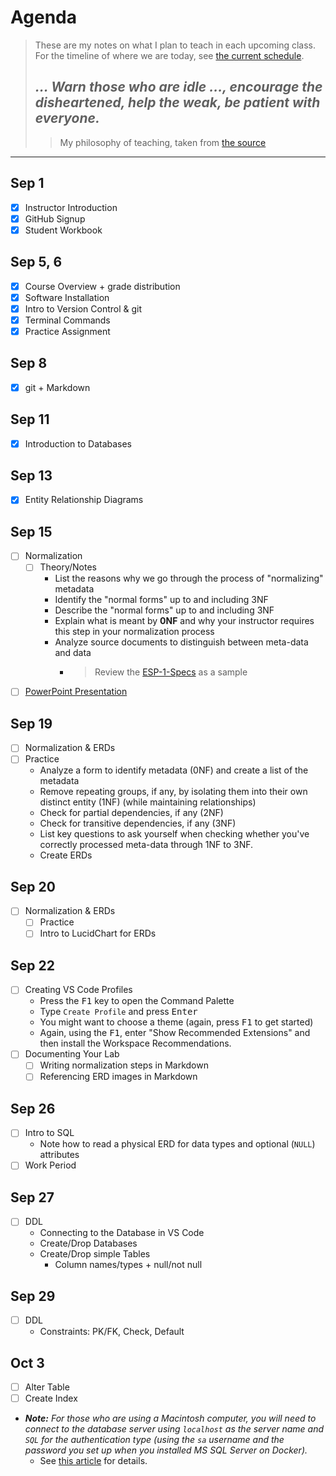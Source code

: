 # Agenda

> These are my notes on what I plan to teach in each upcoming class. For the timeline of where we are today, see [the current schedule](./README.md#schedule).
>
> ## *... Warn those who are idle ..., encourage the disheartened, help the weak, be patient with everyone.*
>
> > My philosophy of teaching, taken from [the source](https://www.bible.com/bible/111/1TH.5.14.NIV)

----


## Sep 1

- [x] Instructor Introduction
- [x] GitHub Signup
- [x] Student Workbook

## Sep 5, 6

- [x] Course Overview + grade distribution
- [x] Software Installation
- [x] Intro to Version Control & git
- [x] Terminal Commands
- [x] Practice Assignment

## Sep 8

- [x] git + Markdown

## Sep 11

- [x] Introduction to Databases

## Sep 13

- [x] Entity Relationship Diagrams

## Sep 15

- [ ] Normalization
  - [ ] Theory/Notes
    - List the reasons why we go through the process of "normalizing" metadata
    - Identify the "normal forms" up to and including 3NF
    - Describe the "normal forms" up to and including 3NF
    - Explain what is meant by **0NF** and why your instructor requires this step in your normalization process
    - Analyze source documents to distinguish between meta-data and data
      - > Review the [ESP-1-Specs](/Design/ESP-1-Specs.pdf) as a sample
 - [ ] [PowerPoint Presentation](/Design/ESP-1-Normalization.pptx)

## Sep 19

- [ ] Normalization & ERDs
 - [ ] Practice
    - Analyze a form to identify metadata (0NF) and create a list of the metadata
    - Remove repeating groups, if any, by isolating them into their own distinct entity (1NF) (while maintaining relationships)
    - Check for partial dependencies, if any (2NF)
    - Check for transitive dependencies, if any (3NF)
    - List key questions to ask yourself when checking whether you've correctly processed meta-data through 1NF to 3NF.
    - Create ERDs

## Sep 20

- [ ] Normalization & ERDs
  - [ ] Practice
  - [ ] Intro to LucidChart for ERDs

## Sep 22

- [ ] Creating VS Code Profiles
  - Press the <kbd>F1</kbd> key to open the Command Palette
  - Type `Create Profile` and press <kbd>Enter</kbd>
  - You might want to choose a theme (again, press <kbd>F1</kbd> to get started)
  - Again, using the <kbd>F1</kbd>, enter "Show Recommended Extensions" and then install the Workspace Recommendations.
- [ ] Documenting Your Lab
  - [ ] Writing normalization steps in Markdown
  - [ ] Referencing ERD images in Markdown

## Sep 26

- [ ] Intro to SQL
  - Note how to read a physical ERD for data types and optional (`NULL`) attributes
- [ ] Work Period

## Sep 27

- [ ] DDL
  - Connecting to the Database in VS Code
  - Create/Drop Databases
  - Create/Drop simple Tables
    - Column names/types + null/not null

## Sep 29

- [ ] DDL
  - Constraints: PK/FK, Check, Default

## Oct 3

- [ ] Alter Table
- [ ] Create Index
- ***Note:** For those who are using a Macintosh computer, you will need to connect to the database server using `localhost` as the server name and `SQL` for the authentication type (using the `sa` username and the password you set up when you installed MS SQL Server on Docker).*
  - See [this article](https://dev.to/ijason/ms-sql-server-on-macos-with-docker-and-vs-code-2fpe) for details.

